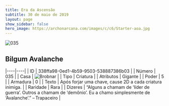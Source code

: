 ```yaml
---
title: Era da Ascensão
subtitle: 30 de maio de 2019
layout: page
show_sidebar: false
hero_image: https://archonarcana.com/images/c/c6/Starter-aoa.jpg
---
```


![035](https://cdn.keyforgegame.com/media/card_front/pt/435_035_GJXWJWH9HWG6_pt.png)

## Bilgum Avalanche

|----|----|
| ID | 338ffa98-0ed1-4b59-9503-538887386b03 |
| Número | 035 |
| Casa | ![Brobnar](https://archonarcana.com/images/thumb/e/e0/Brobnar.png/22px-Brobnar.png "Brobnar") |
| Tipo | Criatura |
| Atributos | Gigante |
| Poder | 5 |
| Armadura | 0 |
| Texto | Após forjar uma chave, cause 2D a cada  criatura inimiga. |
| Raridade | Rara |
| Dizeres | “Alguns a chamam de ‘líder de guerra’.  Outros a chamam de ‘demônio’.Eu a chamo simplesmente de ‘Avalanche’.”– Trapaceiro |